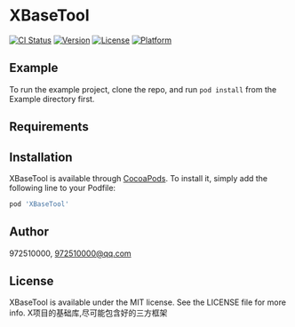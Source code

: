 # XBaseTool

[![CI Status](https://img.shields.io/travis/972510000@qq.com/XBaseTool.svg?style=flat)](https://travis-ci.org/972510000@qq.com/XBaseTool)
[![Version](https://img.shields.io/cocoapods/v/XBaseTool.svg?style=flat)](https://cocoapods.org/pods/XBaseTool)
[![License](https://img.shields.io/cocoapods/l/XBaseTool.svg?style=flat)](https://cocoapods.org/pods/XBaseTool)
[![Platform](https://img.shields.io/cocoapods/p/XBaseTool.svg?style=flat)](https://cocoapods.org/pods/XBaseTool)

## Example

To run the example project, clone the repo, and run `pod install` from the Example directory first.

## Requirements

## Installation

XBaseTool is available through [CocoaPods](https://cocoapods.org). To install
it, simply add the following line to your Podfile:

```ruby
pod 'XBaseTool'
```

## Author

972510000, 972510000@qq.com

## License

XBaseTool is available under the MIT license. See the LICENSE file for more info.
 X项目的基础库,尽可能包含好的三方框架
